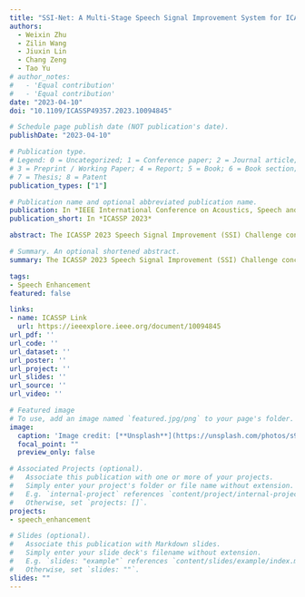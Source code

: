 ```yaml
---
title: "SSI-Net: A Multi-Stage Speech Signal Improvement System for ICASSP 2023 SSI Challenge"
authors:
  - Weixin Zhu
  - Zilin Wang
  - Jiuxin Lin
  - Chang Zeng
  - Tao Yu
# author_notes:
#   - 'Equal contribution'
#   - 'Equal contribution'
date: "2023-04-10"
doi: "10.1109/ICASSP49357.2023.10094845"

# Schedule page publish date (NOT publication's date).
publishDate: "2023-04-10"

# Publication type.
# Legend: 0 = Uncategorized; 1 = Conference paper; 2 = Journal article;
# 3 = Preprint / Working Paper; 4 = Report; 5 = Book; 6 = Book section;
# 7 = Thesis; 8 = Patent
publication_types: ["1"]

# Publication name and optional abbreviated publication name.
publication: In *IEEE International Conference on Acoustics, Speech and Signal Processing 2023*
publication_short: In *ICASSP 2023*

abstract: The ICASSP 2023 Speech Signal Improvement (SSI) Challenge concentrates on improving the speech signal quality of real-time communication (RTC) systems. In this paper, we introduce the speech signal improvement network (SSI-Net) submitted to the ICASSP 2023 SSI Challenge, which satisfies the real-time condition. The proposed SSI-Net has a multi-stage architecture. We present the time-domain restoration generative adversarial network (TRGAN) in the first restoration stage for speech restoration. Regarding the second enhancement stage, we employ a lightweight multi-scale temporal frequency convolutional network with axial self-attention (MTFAA-Net) called MTFAA-Lite to enhance the fullband speech. In the subjective test on the SSI Challenge blind test set, our proposed SSI-Net yields a P.835 overall mean opinion score (MOS) of 3.190 and a P.804 overall MOS of 3.178, which eventually takes the 3rd place in tracks 1&2.

# Summary. An optional shortened abstract.
summary: The ICASSP 2023 Speech Signal Improvement (SSI) Challenge concentrates on improving the speech signal quality of real-time communication (RTC) systems. In this paper, we introduce the speech signal improvement network (SSI-Net) submitted to the ICASSP 2023 SSI Challenge, which satisfies the real-time condition. The proposed SSI-Net has a multi-stage architecture. We present the time-domain restoration generative adversarial network (TRGAN) in the first restoration stage for speech restoration. Regarding the second enhancement stage, we employ a lightweight multi-scale temporal frequency convolutional network with axial self-attention (MTFAA-Net) called MTFAA-Lite to enhance the fullband speech. In the subjective test on the SSI Challenge blind test set, our proposed SSI-Net yields a P.835 overall mean opinion score (MOS) of 3.190 and a P.804 overall MOS of 3.178, which eventually takes the 3rd place in tracks 1&2.

tags:
- Speech Enhancement
featured: false

links:
- name: ICASSP Link
  url: https://ieeexplore.ieee.org/document/10094845
url_pdf: ''
url_code: ''
url_dataset: ''
url_poster: ''
url_project: ''
url_slides: ''
url_source: ''
url_video: ''

# Featured image
# To use, add an image named `featured.jpg/png` to your page's folder. 
image:
  caption: 'Image credit: [**Unsplash**](https://unsplash.com/photos/s9CC2SKySJM)'
  focal_point: ""
  preview_only: false

# Associated Projects (optional).
#   Associate this publication with one or more of your projects.
#   Simply enter your project's folder or file name without extension.
#   E.g. `internal-project` references `content/project/internal-project/index.md`.
#   Otherwise, set `projects: []`.
projects:
- speech_enhancement

# Slides (optional).
#   Associate this publication with Markdown slides.
#   Simply enter your slide deck's filename without extension.
#   E.g. `slides: "example"` references `content/slides/example/index.md`.
#   Otherwise, set `slides: ""`.
slides: ""
---
```


<!-- {{% callout note %}}
Click the _Cite_ button above to demo the feature to enable visitors to import publication metadata into their reference management software.
{{% /callout %}} -->

<!-- Supplementary notes can be added here, including [code, math, and images](https://wowchemy.com/docs/writing-markdown-latex/). -->
